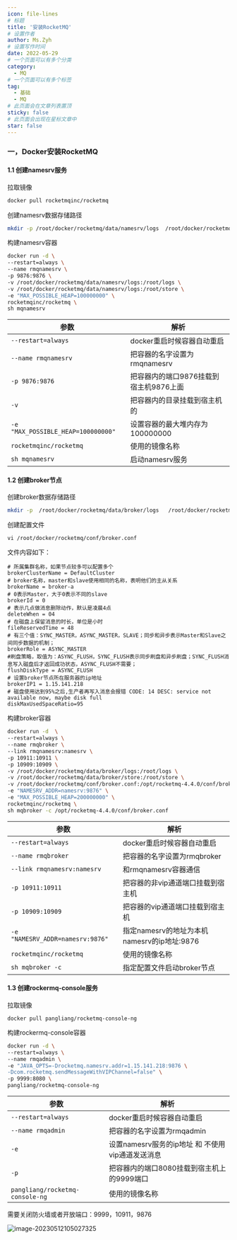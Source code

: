 ```yaml
---
icon: file-lines
# 标题
title: '安装RocketMQ'
# 设置作者
author: Ms.Zyh
# 设置写作时间
date: 2022-05-29
# 一个页面可以有多个分类
category:
  - MQ
# 一个页面可以有多个标签
tag:
  - 基础
  - MQ
# 此页面会在文章列表置顶
sticky: false
# 此页面会出现在星标文章中
star: false
---
```


### 一，Docker安装RocketMQ

#### 1.1 创建namesrv服务

拉取镜像

```sh
docker pull rocketmqinc/rocketmq
```

创建namesrv数据存储路径

```sh
mkdir -p /root/docker/rocketmq/data/namesrv/logs  /root/docker/rocketmq/data/namesrv/logs
```

构建namesrv容器

```sh
docker run -d \
--restart=always \
--name rmqnamesrv \
-p 9876:9876 \
-v /root/docker/rocketmq/data/namesrv/logs:/root/logs \
-v /root/docker/rocketmq/data/namesrv/logs:/root/store \
-e "MAX_POSSIBLE_HEAP=100000000" \
rocketmqinc/rocketmq \
sh mqnamesrv 
```

| 参数                                | 解析                                   |
| ----------------------------------- | -------------------------------------- |
| `--restart=always`                  | docker重启时候容器自动重启             |
| `--name rmqnamesrv`                 | 把容器的名字设置为rmqnamesrv           |
| `-p 9876:9876`                      | 把容器内的端口9876挂载到宿主机9876上面 |
| `-v`                                | 把容器内的目录挂载到宿主机的           |
| `-e "MAX_POSSIBLE_HEAP=100000000" ` | 设置容器的最大堆内存为100000000        |
| `rocketmqinc/rocketmq `             | 使用的镜像名称                         |
| `sh mqnamesrv `                     | 启动namesrv服务                        |



#### 1.2 创建broker节点

创建broker数据存储路径

```sh
mkdir -p  /root/docker/rocketmq/data/broker/logs   /root/docker/rocketmq/data/broker/store /root/docker/rocketmq/conf
```

创建配置文件

```
vi /root/docker/rocketmq/conf/broker.conf
```

文件内容如下：

```properties
# 所属集群名称，如果节点较多可以配置多个
brokerClusterName = DefaultCluster
# broker名称，master和slave使用相同的名称，表明他们的主从关系
brokerName = broker-a
# 0表示Master，大于0表示不同的slave
brokerId = 0
# 表示几点做消息删除动作，默认是凌晨4点
deleteWhen = 04
# 在磁盘上保留消息的时长，单位是小时
fileReservedTime = 48
# 有三个值：SYNC_MASTER，ASYNC_MASTER，SLAVE；同步和异步表示Master和Slave之间同步数据的机制；
brokerRole = ASYNC_MASTER
#刷盘策略，取值为：ASYNC_FLUSH，SYNC_FLUSH表示同步刷盘和异步刷盘；SYNC_FLUSH消息写入磁盘后才返回成功状态，ASYNC_FLUSH不需要；
flushDiskType = ASYNC_FLUSH
# 设置broker节点所在服务器的ip地址
brokerIP1 = 1.15.141.218
# 磁盘使用达到95%之后,生产者再写入消息会报错 CODE: 14 DESC: service not available now, maybe disk full
diskMaxUsedSpaceRatio=95
```

构建broker容器

```sh
docker run -d  \
--restart=always \
--name rmqbroker \
--link rmqnamesrv:namesrv \
-p 10911:10911 \
-p 10909:10909 \
-v /root/docker/rocketmq/data/broker/logs:/root/logs \
-v /root/docker/rocketmq/data/broker/store:/root/store \
-v /root/docker/rocketmq/conf/broker.conf:/opt/rocketmq-4.4.0/conf/broker.conf \
-e "NAMESRV_ADDR=namesrv:9876" \
-e "MAX_POSSIBLE_HEAP=200000000" \
rocketmqinc/rocketmq \
sh mqbroker -c /opt/rocketmq-4.4.0/conf/broker.conf 
```

| 参数                              | 解析                                        |
| --------------------------------- | ------------------------------------------- |
| `--restart=always`                | docker重启时候容器自动重启                  |
| `--name rmqbroker`                | 把容器的名字设置为rmqbroker                 |
| `--link rmqnamesrv:namesrv`       | 和rmqnamesrv容器通信                        |
| `-p 10911:10911`                  | 把容器的非vip通道端口挂载到宿主机           |
| `-p 10909:10909`                  | 把容器的vip通道端口挂载到宿主机             |
| `-e "NAMESRV_ADDR=namesrv:9876" ` | 指定namesrv的地址为本机namesrv的ip地址:9876 |
| `rocketmqinc/rocketmq`            | 使用的镜像名称                              |
| `sh mqbroker -c`                  | 指定配置文件启动broker节点                  |

#### 1.3 创建rockermq-console服务

拉取镜像

```
docker pull pangliang/rocketmq-console-ng
```

构建rockermq-console容器

```sh
docker run -d \
--restart=always \
--name rmqadmin \
-e "JAVA_OPTS=-Drocketmq.namesrv.addr=1.15.141.218:9876 \
-Dcom.rocketmq.sendMessageWithVIPChannel=false" \
-p 9999:8080 \
pangliang/rocketmq-console-ng
```

| 参数                            | 解析                                             |
| ------------------------------- | ------------------------------------------------ |
| `--restart=always`              | docker重启时候容器自动重启                       |
| `--name rmqadmin`               | 把容器的名字设置为rmqadmin                       |
| `-e`                            | 设置namesrv服务的ip地址 和 不使用vip通道发送消息 |
| `-p`                            | 把容器内的端口8080挂载到宿主机上的9999端口       |
| `pangliang/rocketmq-console-ng` | 使用的镜像名称                                   |

需要关闭防火墙或者开放端口：9999，10911，9876

![image-20230512105027325](http://img.zouyh.top/article-img/20240917135117379.png)

